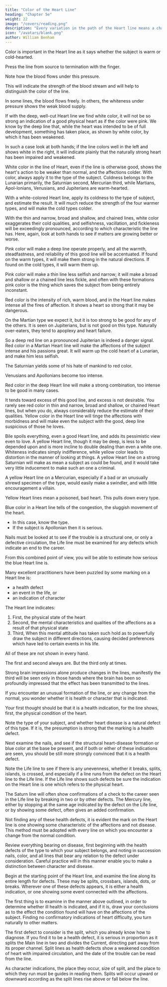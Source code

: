 ```yaml
---
title: "Color of the Heart Line"
heading: "Chapter 5e"
weight: 22
image: "/covers/reading.png"
description: "Every variation in the path of the Heart line means a change in the qualities for which it stands."
icon: "/avatars/blank.png"
author: William Benham
---
```



Color is important in the Heart line as it says whether the subject is warm or cold-hearted.

Press the line from source to termination with the finger. 

Note how the blood flows under this pressure. 

This will indicate the strength of the blood stream and will help to distinguish the color of the line. 

In some lines, the blood flows freely. In others, the whiteness under pressure shows the weak blood supply.


If with the deep, well-cut Heart line we find white color, it will not be so strong an indication of a good physical heart as if the color were pink. We know by the deep line that, while the heart was intended to be of full development, something has taken place, as shown by white color, by which it has been weakened. 

In such a case look at both hands; if the line colors well in the left and shows white in the right, it will indicate plainly that the naturally strong heart has been impaired and weakened. 

White color in the line of Heart, even if the line is otherwise good, shows the heart's action to be weaker than normal, and the affections colder. With color, always apply it to the type of the subject. Coldness belongs to the Lunarian primarily, the Saturnian second, Mercurian third, while Martians, Apol-lonians, Venusians, and Jupiterians are warm-hearted.

With a white-colored Heart line, apply its coldness to the type of subject, and estimate the result. It will much reduce the strength of the four warmer types, and will make the cold types colder.

With the thin and narrow, broad and shallow, and chained lines, white color exaggerates their cold qualities, and selfishness, vacillation, and fickleness will be exceedingly pronounced, according to which characteristic the line has. Here, again, look at both hands to see if matters are growing better or worse. 

Pink color will make a deep line operate properly, and all the warmth, steadfastness, and reliability of this good line will be accentuated. If found on the warm types, it will make them strong in the natural directions. If found on the cold types, it will warm them up. 

Pink color will make a thin line less selfish and narrow; it will make a broad and shallow or a chained line less fickle, and often with these formations pink color is the thing which saves the subject from being entirely inconstant. 

Red color is the intensity of rich, warm blood, and in the Heart line makes intense all the fires of affection. It shows a heart so strong that it may be dangerous.

On the Martian type we expect it, but it is too strong to be good for any of the others. It is seen on Jupiterians, but is not good on this type. Naturally over-eaters, they tend to apoplexy and heart failure.

So a deep red line on a pronounced Jupiterian is indeed a danger signal. Red color in a Martian Heart line will make the affections of the subject intense and his passions great. It will warm up the cold heart of a Lunarian, and make him less selfish. 

The Saturnian yields some of his hate of mankind to red color.

Venusians and Apollonians become too intense. 

Red color in the deep Heart line will make a strong combination, too intense to be good in many cases. 

It tends toward excess of this good line, and excess is not desirable. You rarely see red color in thin and narrow, broad and shallow, or chained Heart lines, but when you do, always considerably reduce the estimate of their qualities. Yellow color in the Heart line will tinge the affections with morbidness and will make even the subject with the good, deep line suspicious of those he loves. 

Bile spoils everything, even a good Heart line, and adds its pessimistic view even to love. A yellow Heart line, though it may be deep, is less to be depended upon and is more incline to double dealing than even a white one. Whiteness indicates simply indifference, while yellow color leads to distortion in the manner of looking at things. A yellow Heart line on a strong Saturnian will make as mean a subject as could be found, and it would take very little inducement to make such an one a criminal.

A yellow Heart line on a Mercurian, especially if a bad or an unusually shrewd specimen of the type, would easily make a swindler, and with little encouragement a villain. 

Yellow Heart lines mean a poisoned, bad heart. This pulls down every type.

Blue color in a Heart line tells of the congestion, the sluggish movement of the heart. 
- In this case, know the type.
- If the subject is Apollonian then it is serious. 

Nails must be looked at to see if the trouble is a structural one, or only a defective circulation, the Life line must be examined for any defects which indicate an end to the career.

From this combined point of view, you will be able to estimate how serious the blue Heart line is.

Many excellent practitioners have been puzzled by some marking on a Heart line is:
- a health defect
- an event in the life, or
- an indication of character

The Heart line indicates:

1. First, the physical state of the heart
2. Second, the mental characteristics and qualities of the affections as a result of that physical state
3. Third, When this mental attitude has taken such hold as to powerfully draw the subject in different directions, causing decided preferences which have led to certain events in his life. 

All of these are not shown in every hand.

The first and second always are. But the third only at times.

Strong brain impressions alone produce changes in the lines, manifestly the third will be seen only in those hands where the brain has been so profoundly impressed that the effect has been transmitted to the lines. 

If you encounter an unusual formation of the line, or any change from the normal, you wonder whether it is health or character that is indicated. 

Your first thought should be that it is a health indication, for the line shows, first, the physical condition of the heart. 

Note the type of your subject, and whether heart disease is a natural defect of this type. If it is, the presumption is strong that the marking is a health defect. 

Next examine the nails, and see if the structural heart-disease formation or blue color at the base be present, and if both or either of these indications are seen, you should be still more strongly convinced that it is a health defect. 

Note the Life line to see if there is any unevenness, whether it breaks, splits, islands, is crossed, and especially if a line runs from the defect on the Heart line to the Life line. If the Life line shows such defects be sure the indication on the Heart line is one which refers to the physical heart. 

The Saturn line will often show confirmations of a check to the career seen in the Life line by breaking in two or by other defects. The Mercury line, either by stopping at the same age indicated by the defect on the Life line, or by showing some defect, often gives an added confirmation. 

Not finding any of these health defects, it is evident the mark on the Heart line is one showing some characteristic of the affections and not disease. This method must be adopted with every line on which you encounter a change from the normal condition. 

Review everything bearing on disease, first beginning with the health defects of the type to which your subject belongs, and noting in succession nails, color, and all lines that bear any relation to the defect under consideration. Careful practice will in this manner enable you to make a distinction between character and disease.

Begin at the starting point of the Heart line, and examine the line along its entire length for defects. These may be splits, crossbars, islands, dots, or breaks. Wherever one of these defects appears, it is either a health indication, or one showing some event connected with the affections. 

The first thing is to examine in the manner above outlined, in order to determine whether ill health is indicated, and if it is, draw your conclusions as to the effect the condition found will have on the affections of the subject. Finding no confirmatory indications of heart difficulty, you turn naturally to other matters. 

The first defect to consider is the split, which you already know how to diagnose. If you find it to be a health defect, it is serious in proportion as it splits the Main line in two and divides the Current, directing part away from its proper channel. Split lines as health defects show a weakened condition of heart with impaired circulation, and the date of the trouble can be read from the line.

As character indications, the place they occur, size of split, and the place to which they run must be guides in reading them. Splits will occur upward or downward according as the split lines rise above or fall below the line. 
